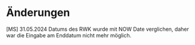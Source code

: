 # Änderungen
[MS] 31.05.2024 Datums des RWK wurde mit NOW Date verglichen, daher war die Eingabe am Enddatum nicht mehr möglich.